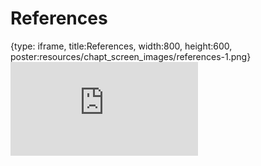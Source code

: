 # References
 
{type: iframe, title:References, width:800, height:600, poster:resources/chapt_screen_images/references-1.png}
![](https://sayumiyork.github.io/miniCURE-16S_Test/references-1.html)
 

 
